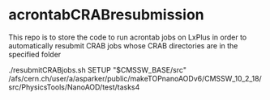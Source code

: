 # acrontabCRABresubmission
This repo is to store the code to run acrontab jobs on LxPlus in order to automatically resubmit CRAB jobs whose CRAB directories are in the specified folder

./resubmitCRABjobs.sh SETUP "$CMSSW_BASE/src" /afs/cern.ch/user/a/asparker/public/makeTOPnanoAODv6/CMSSW_10_2_18/src/PhysicsTools/NanoAOD/test/tasks4
